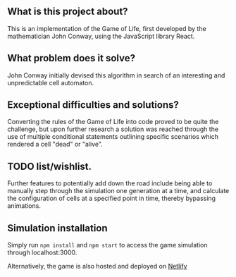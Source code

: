 ## What is this project about?

This is an implementation of the Game of Life, first developed by the mathematician John Conway, using the JavaScript library React.

## What problem does it solve?

John Conway initially devised this algorithm in search of an interesting and unpredictable cell automaton.

## Exceptional difficulties and solutions?

Converting the rules of the Game of Life into code proved to be quite the challenge, but upon further research a solution was reached through the use of multiple conditional statements outlining specific scenarios which rendered a cell "dead" or "alive".

## TODO list/wishlist.

Further features to potentially add down the road include being able to manually step through the simulation one generation at a time, and calculate the configuration of cells at a specified point in time, thereby bypassing animations.

## Simulation installation

Simply run `npm install` and `npm start` to access the game simulation through localhost:3000.

Alternatively, the game is also hosted and deployed on [Netlify](https://gameoflife-ys.netlify.app/)
